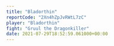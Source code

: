 ```yaml
---
title: "Bladorthin"
reportCode: "2Xn4hZpJvRWtL7zC"
player: "Bladorthin"
fight: "Gruul the Dragonkiller"
date: 2021-07-29T18:52:59.061000+00:00
---
```

